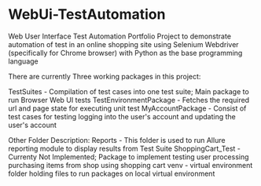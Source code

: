 # WebUi-TestAutomation
Web User Interface Test Automation Portfolio Project to demonstrate automation of test in an online shopping site 
using Selenium Webdriver (specifically for Chrome browser) with Python as the base programming language

There are currently Three working packages in this project:

TestSuites - Compilation of test cases into one test suite; Main package to run Browser Web UI tests
TestEnvironmentPackage - Fetches the required url and page state for executing unit test
MyAccountPackage - Consist of test cases for testing logging into the user's account and updating the user's account

Other Folder Description:
Reports - This folder is used to run Allure reporting module to display results from Test Suite
ShoppingCart_Test - Currenty Not Implemented; Package to implement testing user processing purchasing items from shop using shopping cart
venv - virtual environment folder holding files to run packages on local virtual environment
